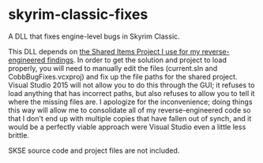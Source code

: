 # skyrim-classic-fixes
A DLL that fixes engine-level bugs in Skyrim Classic.

This DLL depends on [the Shared Items Project I use for my reverse-engineered findings](https://github.com/DavidJCobb/skyrim-classic-re). In order to get the solution and project to load properly, you will need to manually edit the files (current.sln and CobbBugFixes.vcxproj) and fix up the file paths for the shared project. Visual Studio 2015 will not allow you to do this through the GUI; it refuses to load anything that has incorrect paths, but also refuses to allow you to tell it where the missing files are. I apologize for the inconvenience; doing things this way will allow me to consolidate all of my reverse-engineered code so that I don't end up with multiple copies that have fallen out of synch, and it would be a perfectly viable approach were Visual Studio even a little less brittle.

SKSE source code and project files are not included.
